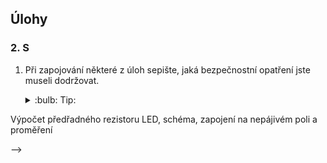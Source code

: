 ## Úlohy

### 2. S





1. Při zapojování některé z úloh sepište, jaká bezpečnostní opatření jste museli dodržovat.

    <details>
        <summary> :bulb: Tip: </summary>
            Zaměřte se na bezpečnost práce v elektrotechnice.
    </details>





<!--

> :key: **Safety**
>
> Ve s

<!-- do ulohy_MCU.md přidat jako typy odkazy na info o millis, ticks_ms a interruptu  -->




Výpočet předřadného rezistoru LED, schéma, zapojení na nepájivém poli a proměření

-->